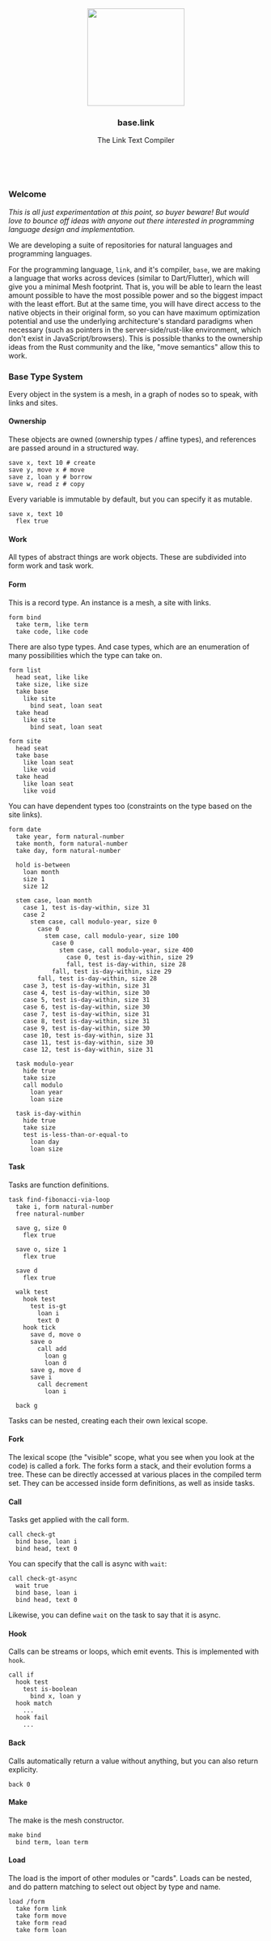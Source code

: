 <br/>
<br/>
<br/>
<br/>
<br/>
<br/>
<br/>

<p align='center'>
  <img src='https://github.com/teamtreesurf/base.link/blob/make/view/base.svg?raw=true' height='192'>
</p>

<h3 align='center'>base.link</h3>
<p align='center'>
  The Link Text Compiler
</p>

<br/>
<br/>
<br/>

### Welcome

_This is all just experimentation at this point, so buyer
beware! But would love to bounce off ideas with anyone out there
interested in programming language design and implementation._

We are developing a suite of repositories for natural languages
and programming languages.

For the programming language, `link`, and it's compiler, `base`,
we are making a language that works across devices (similar to
Dart/Flutter), which will give you a minimal Mesh footprint.
That is, you will be able to learn the least amount possible to
have the most possible power and so the biggest impact with the
least effort. But at the same time, you will have direct access
to the native objects in their original form, so you can have
maximum optimization potential and use the underlying
architecture's standard paradigms when necessary (such as
pointers in the server-side/rust-like environment, which don't
exist in JavaScript/browsers). This is possible thanks to the
ownership ideas from the Rust community and the like, "move
semantics" allow this to work.

### Base Type System

Every object in the system is a mesh, in a graph of nodes so to
speak, with links and sites.

#### Ownership

These objects are owned (ownership types / affine types), and
references are passed around in a structured way.

```link
save x, text 10 # create
save y, move x # move
save z, loan y # borrow
save w, read z # copy
```

Every variable is immutable by default, but you can specify it
as mutable.

```link
save x, text 10
  flex true
```

#### Work

All types of abstract things are work objects. These are
subdivided into form work and task work.

#### Form

This is a record type. An instance is a mesh, a site with links.

```link
form bind
  take term, like term
  take code, like code
```

There are also type types. And case types, which are an
enumeration of many possibilities which the type can take on.

```link
form list
  head seat, like like
  take size, like size
  take base
    like site
      bind seat, loan seat
  take head
    like site
      bind seat, loan seat

form site
  head seat
  take base
    like loan seat
    like void
  take head
    like loan seat
    like void
```

You can have dependent types too (constraints on the type based
on the site links).

```link
form date
  take year, form natural-number
  take month, form natural-number
  take day, form natural-number

  hold is-between
    loan month
    size 1
    size 12

  stem case, loan month
    case 1, test is-day-within, size 31
    case 2
      stem case, call modulo-year, size 0
        case 0
          stem case, call modulo-year, size 100
            case 0
              stem case, call modulo-year, size 400
                case 0, test is-day-within, size 29
                fall, test is-day-within, size 28
            fall, test is-day-within, size 29
        fall, test is-day-within, size 28
    case 3, test is-day-within, size 31
    case 4, test is-day-within, size 30
    case 5, test is-day-within, size 31
    case 6, test is-day-within, size 30
    case 7, test is-day-within, size 31
    case 8, test is-day-within, size 31
    case 9, test is-day-within, size 30
    case 10, test is-day-within, size 31
    case 11, test is-day-within, size 30
    case 12, test is-day-within, size 31

  task modulo-year
    hide true
    take size
    call modulo
      loan year
      loan size

  task is-day-within
    hide true
    take size
    test is-less-than-or-equal-to
      loan day
      loan size
```

#### Task

Tasks are function definitions.

```link
task find-fibonacci-via-loop
  take i, form natural-number
  free natural-number

  save g, size 0
    flex true

  save o, size 1
    flex true

  save d
    flex true

  walk test
    hook test
      test is-gt
        loan i
        text 0
    hook tick
      save d, move o
      save o
        call add
          loan g
          loan d
      save g, move d
      save i
        call decrement
          loan i

  back g
```

Tasks can be nested, creating each their own lexical scope.

#### Fork

The lexical scope (the "visible" scope, what you see when you
look at the code) is called a fork. The forks form a stack, and
their evolution forms a tree. These can be directly accessed at
various places in the compiled term set. They can be accessed
inside form definitions, as well as inside tasks.

#### Call

Tasks get applied with the call form.

```link
call check-gt
  bind base, loan i
  bind head, text 0
```

You can specify that the call is async with `wait`:

```link
call check-gt-async
  wait true
  bind base, loan i
  bind head, text 0
```

Likewise, you can define `wait` on the task to say that it is
async.

#### Hook

Calls can be streams or loops, which emit events. This is
implemented with `hook`.

```link
call if
  hook test
    test is-boolean
      bind x, loan y
  hook match
    ...
  hook fail
    ...
```

#### Back

Calls automatically return a value without anything, but you can
also return explicity.

```
back 0
```

#### Make

The make is the mesh constructor.

```link
make bind
  bind term, loan term
```

#### Load

The load is the import of other modules or "cards". Loads can be
nested, and do pattern matching to select out object by type and
name.

```link
load /form
  take form link
  take form move
  take form read
  take form loan
```

#### Lead

A lead is returned when there is a potential error or value as
options.

#### Card

A card is a module. It belongs to a deck, the package.

#### Deck

A deck is a package. It belongs to a host, or an
organization/entity.

#### Host

A host is used to bind data, usually for passing to a call, but
can also be used to construct arbitrary trees of content.

```link
host hello, text <foo>
host world
  host bar, text <baz>
```

### Custom DSLs

You can build your own DSLs by defining a mine, mill, and mint
which combines the two.

#### Mine

A mine is a parser. There are two types of mines by default, the
text mine (which parses text/bits) and the tree mine (which
parses the trees of terms). The tree of terms that you get
initially is passed through the mine, and matched with a mill,
to get the final mesh.

```link
mine bind
  mine term, term bind
    mine term
      take name
    mine room
      make case
        mine form, form sift
          take sift
```

#### Mill

The mill takes the streaming output from the mine, and converts
it into mesh.

```link
mill bind
  mill term
    save term
  mill sift
    mill text
      save sift
    mill link
      mill road
        base seed
        make link
          bind road, link seed
          save sift
    mill move
      mill road
        base seed
        make move
          bind road, link seed
          save sift
    mill read
      mill road
        base seed
        make read
          bind road, link seed
          save sift
    mill loan
      mill road
        base seed
        make loan
          bind road, link seed
          save sift
    mill make, form make
      save sift
    mill call, form call
      save sift
    mill task, form task
      save sift
    mill task, form form
      save sift
  make bind
    bind term, link term
    bind term, link term
```

To construct your own DSLs, you simply define a mine which
parses the term tree (following the example mines for
inspiration), and define a mill to convert the mines parsings
into mesh.

This gives us a way to transform text content to trees to
meshes, and verify the transformation is correct.

Don't consider the trees of terms and the resulting objects as
really an inflexible syntax which defines opaque objects and
types. These are simple data structures encoding object trees
and graphs, not like functional languages. So you are free to
"compile" the object to create and run computation however you
see fit, which gives you great ability.

### Project Cleanliness

Parentheses are always avoided in our base style. All files are
named `base.link` inside of a folder, along with an optional
`test.link` test file. Certain folder collections are standard,
like Ruby on Rails.

### License

Copyright 2021-2022 <a href='https://drum.work'>TreeSurf</a>

Licensed under the Apache License, Version 2.0 (the "License");
you may not use this file except in compliance with the License.
You may obtain a copy of the License at

    http://www.apache.org/licenses/LICENSE-2.0

Unless required by applicable law or agreed to in writing,
software distributed under the License is distributed on an "AS
IS" BASIS, WITHOUT WARRANTIES OR CONDITIONS OF ANY KIND, either
express or implied. See the License for the specific language
governing permissions and limitations under the License.

### TreeSurf

This is being developed by the folks at
[TreeSurf](https://tree.surf), a California-based project for
helping humanity master information and computation. TreeSurf
started off in the winter of 2008 as a spark of an idea, to
forming a company 10 years later in the winter of 2018, to a
seed of a project just beginning its development phases. It is
entirely bootstrapped by working full time and running
[Etsy](https://etsy.com/shop/teamtreesurf) and
[Amazon](https://www.amazon.com/s?rh=p_27%3AMount+Build) shops.
Also find us on
[Facebook](https://www.facebook.com/teamtreesurf),
[Twitter](https://twitter.com/teamtreesurf), and
[LinkedIn](https://www.linkedin.com/company/teamtreesurf). Check
out our other GitHub projects as well!

